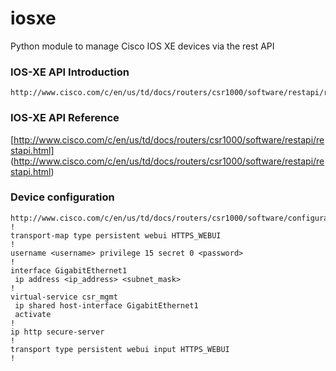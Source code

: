 # iosxe
Python module to manage Cisco IOS XE devices via the rest API

### IOS-XE API Introduction
```
http://www.cisco.com/c/en/us/td/docs/routers/csr1000/software/restapi/restapi/RESTAPIintro.html
```

### IOS-XE API Reference
[http://www.cisco.com/c/en/us/td/docs/routers/csr1000/software/restapi/restapi.html]
(http://www.cisco.com/c/en/us/td/docs/routers/csr1000/software/restapi/restapi.html)


### Device configuration
```
http://www.cisco.com/c/en/us/td/docs/routers/csr1000/software/configuration/csr1000Vswcfg/RESTAPI.html#96914
!
transport-map type persistent webui HTTPS_WEBUI
!
username <username> privilege 15 secret 0 <password>
!
interface GigabitEthernet1
 ip address <ip_address> <subnet_mask>
!
virtual-service csr_mgmt
 ip shared host-interface GigabitEthernet1
 activate
!
ip http secure-server
!
transport type persistent webui input HTTPS_WEBUI
!
```